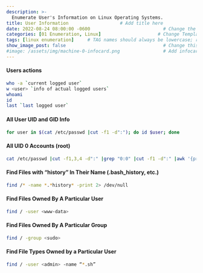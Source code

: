 ```yaml
---
description: >-
  Enumerate User's Information on Linux Operating Systems.
title: User Information                   # Add title here
date: 2022-08-24 08:00:00 -0600                           # Change the date to match completion date
categories: [01 Enumeration, Linux]                     # Change Templates to Writeup
tags: [linux enumeration]     # TAG names should always be lowercase; replace template with writeup, and add relevant tags
show_image_post: false                                    # Change this to true
#image: /assets/img/machine-0-infocard.png                # Add infocard image here for post preview image
---
```

#### Users actions
```bash
who -a `current logged user`
w <user> `info of actual logged users`
whoami
id
last `last logged user`
```

#### All User UID and GID Info
```bash
for user in $(cat /etc/passwd |cut -f1 -d":"); do id $user; done
```

#### All UID 0 Accounts (root)
```bash
cat /etc/passwd |cut -f1,3,4 -d":" |grep "0:0" |cut -f1 -d":" |awk '{print $1}'
```

#### Find Files with “history” In Their Name (.bash_history, etc.)
```bash
find /* -name *.*history* -print 2> /dev/null
```

#### Find Files Owned By A Particular User
```bash 
find / -user <www-data>
``` 

#### Find Files Owned By A Particular Group
```bash
find / -group <sudo>
``` 

#### Find File Types Owned by a Particular User
```bash
find / -user <admin> -name “*.sh”
```
